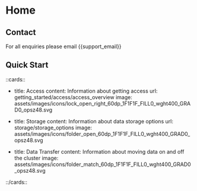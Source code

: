 # Home

## Contact

For all enquiries please email {{support_email}}


## Quick Start


::cards::

- title: Access
  content: Information about getting access
  url: getting_started/access/access_overview
  image: assets/images/icons/lock_open_right_60dp_1F1F1F_FILL0_wght400_GRAD0_opsz48.svg

- title: Storage
  content: Information about data storage options
  url: storage/storage_options
  image: assets/images/icons/folder_open_60dp_1F1F1F_FILL0_wght400_GRAD0_opsz48.svg

- title: Data Transfer
  content: Information about moving data on and off the cluster
  image: assets/images/icons/folder_match_60dp_1F1F1F_FILL0_wght400_GRAD0_opsz48.svg

::/cards::



